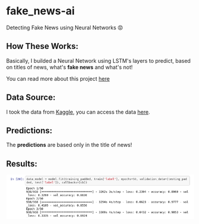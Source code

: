 # fake_news-ai

Detecting Fake News using Neural Networks 😡

## How These Works:

Basically, I builded a Neural Network using LSTM's layers to predict, based on titles of news, what's **fake news** and what's not!

You can read more about this project [here](https://medium.com/analytics-vidhya/detecting-fake-news-using-machine-learning-95efefab08e4)

## Data Source:

I took the data from [Kaggle](https://www.kaggle.com/), you can access the data [here](https://www.kaggle.com/clmentbisaillon/fake-and-real-news-dataset).

## Predictions:

The **predictions** are based only in the title of news!

## Results:

![results](https://github.com/gabrielmayers/fake_news-ai/blob/master/results.png)
